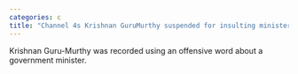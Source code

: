 ```yaml
---
categories: c
title: "Channel 4s Krishnan GuruMurthy suspended for insulting minister"
---
```

Krishnan Guru-Murthy was recorded using an offensive word about a government minister.